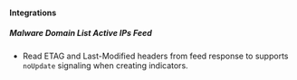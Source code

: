 
#### Integrations
##### Malware Domain List Active IPs Feed
- Read ETAG and Last-Modified headers from feed response to supports `noUpdate` signaling when creating indicators.
